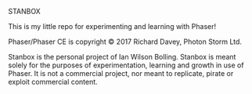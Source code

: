 STANBOX

This is my little repo for experimenting and learning with Phaser!

Phaser/Phaser CE is copyright © 2017 Richard Davey, Photon Storm Ltd.

Stanbox is the personal project of Ian Wilson Bolling. Stanbox is meant solely for the purposes of experimentation, learning and growth in use of Phaser. It is not a commercial project, nor meant to replicate, pirate or exploit commercial content.
